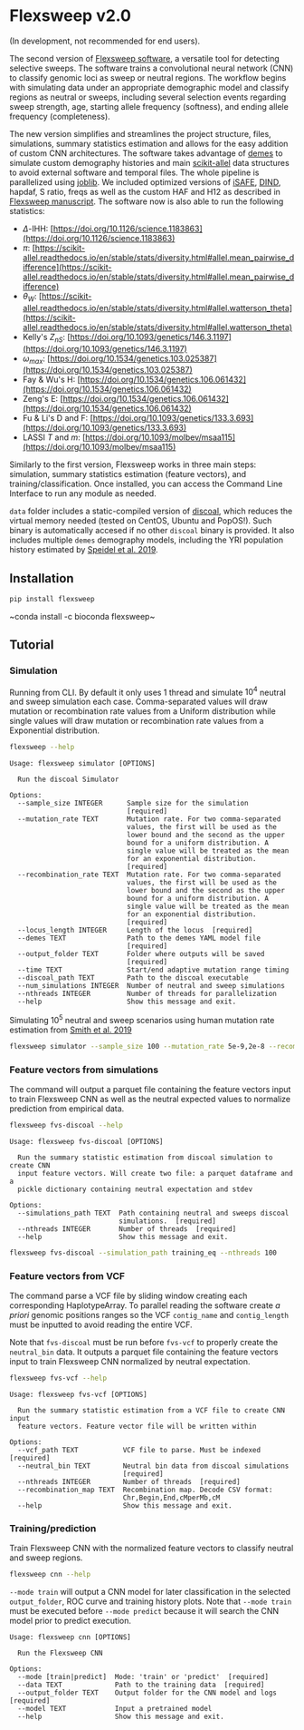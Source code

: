 # Flexsweep v2.0

(In development, not recommended for end users).

The second version of [Flexsweep software](https://doi.org/10.1093/molbev/msad139), a versatile tool for detecting selective sweeps. The software trains a convolutional neural network (CNN) to classify genomic loci as sweep or neutral regions. The workflow begins with simulating data under an appropriate demographic model and classify regions as neutral or sweeps, including several selection events regarding sweep strength, age, starting allele frequency (softness), and ending allele frequency (completeness).

The new version simplifies and streamlines the project structure, files, simulations, summary statistics estimation and allows for the easy addition of custom CNN architectures. The software takes advantage of [demes](https://doi.org/10.1093/genetics/iyac131) to simulate custom demography histories and main [scikit-allel](https://scikit-allel.readthedocs.io/) data structures to avoid external software and temporal files. The whole pipeline is parallelized using [joblib](https://joblib.readthedocs.io/en/stable/). We included optimized versions of [iSAFE](https://doi.org/10.1038/nmeth.4606), [DIND](https://doi.org/10.1371/journal.pgen.1000562), hapdaf, S ratio, freqs as well as the custom HAF and H12 as described in [Flexsweep manuscript](https://doi.org/10.1093/molbev/msad139). The software now is also able to run the following statistics:

- $\Delta$-IHH: [https://doi.org/10.1126/science.1183863](https://doi.org/10.1126/science.1183863)
- $\pi$: [https://scikit-allel.readthedocs.io/en/stable/stats/diversity.html#allel.mean_pairwise_difference](https://scikit-allel.readthedocs.io/en/stable/stats/diversity.html#allel.mean_pairwise_difference)
- $\theta_{W}$: [https://scikit-allel.readthedocs.io/en/stable/stats/diversity.html#allel.watterson_theta](https://scikit-allel.readthedocs.io/en/stable/stats/diversity.html#allel.watterson_theta)
- Kelly's $Z_{nS}$: [https://doi.org/10.1093/genetics/146.3.1197](https://doi.org/10.1093/genetics/146.3.1197)
- $\omega_{max}$: [https://doi.org/10.1534/genetics.103.025387](https://doi.org/10.1534/genetics.103.025387)
- Fay & Wu's H: [https://doi.org/10.1534/genetics.106.061432](https://doi.org/10.1534/genetics.106.061432)
- Zeng's E: [https://doi.org/10.1534/genetics.106.061432](https://doi.org/10.1534/genetics.106.061432)
- Fu & Li's D and F: [https://doi.org/10.1093/genetics/133.3.693](https://doi.org/10.1093/genetics/133.3.693)
- LASSI $T$ and $m$: [https://doi.org/10.1093/molbev/msaa115](https://doi.org/10.1093/molbev/msaa115)

Similarly to the first version, Flexsweep works in three main steps: simulation, summary statistics estimation (feature vectors), and training/classification. Once installed, you can access the Command Line Interface to run any module as needed.

`data` folder includes a static-compiled version of [discoal](https://doi.org/10.1093/bioinformatics/btw556), which reduces the virtual memory needed (tested on CentOS, Ubuntu and PopOS!). Such binary is automatically accesed if no other `discoal` binary is provided. It also includes multiple `demes` demography models, including the YRI population history estimated by [Speidel et al. 2019](https://doi.org/10.1038/s41588-019-0484-x).

## Installation
```bash
pip install flexsweep
```
~conda install -c bioconda flexsweep~

## Tutorial
### Simulation
Running from CLI. By default it only uses 1 thread and simulate $10^4$ neutral and sweep simulation each case. Comma-separated values will draw mutation or recombination rate values from a Uniform distribution while single values will draw mutation or recombination rate values from a Exponential distribution.

```bash
flexsweep --help
```

```
Usage: flexsweep simulator [OPTIONS]

  Run the discoal Simulator

Options:
  --sample_size INTEGER      Sample size for the simulation
                             [required]
  --mutation_rate TEXT       Mutation rate. For two comma-separated
                             values, the first will be used as the
                             lower bound and the second as the upper
                             bound for a uniform distribution. A
                             single value will be treated as the mean
                             for an exponential distribution.
                             [required]
  --recombination_rate TEXT  Mutation rate. For two comma-separated
                             values, the first will be used as the
                             lower bound and the second as the upper
                             bound for a uniform distribution. A
                             single value will be treated as the mean
                             for an exponential distribution.
                             [required]
  --locus_length INTEGER     Length of the locus  [required]
  --demes TEXT               Path to the demes YAML model file
                             [required]
  --output_folder TEXT       Folder where outputs will be saved
                             [required]
  --time TEXT                Start/end adaptive mutation range timing
  --discoal_path TEXT        Path to the discoal executable
  --num_simulations INTEGER  Number of neutral and sweep simulations
  --nthreads INTEGER         Number of threads for parallelization
  --help                     Show this message and exit.
```

Simulating $10^5$ neutral and sweep scenarios using human mutation rate estimation from [Smith et al. 2019](https://doi.org/10.1371/journal.pgen.1007254)

```bash
flexsweep simulator --sample_size 100 --mutation_rate 5e-9,2e-8 --recombination_rate 1e-8 --locus_length 1200000 --demes data/constant.yaml --output_folder training_eq --num_simulations 100000 --nthreads 100
```

### Feature vectors from simulations
The command will output a parquet file containing the feature vectors input to train Flexsweep CNN as well as the neutral expected values to normalize prediction from empirical data.

```bash
flexsweep fvs-discoal --help
```

```
Usage: flexsweep fvs-discoal [OPTIONS]

  Run the summary statistic estimation from discoal simulation to create CNN
  input feature vectors. Will create two file: a parquet dataframe and a
  pickle dictionary containing neutral expectation and stdev

Options:
  --simulations_path TEXT  Path containing neutral and sweeps discoal
                           simulations.  [required]
  --nthreads INTEGER       Number of threads  [required]
  --help                   Show this message and exit.
```

```bash
flexsweep fvs-discoal --simulation_path training_eq --nthreads 100
```

### Feature vectors from VCF
The command parse a VCF file by sliding window creating each corresponding HaplotypeArray. To parallel reading the software create *a priori* genomic positions ranges so the VCF `contig_name` and `contig_length` must be inputted to avoid reading the entire VCF.

Note that `fvs-discoal` must be run before `fvs-vcf` to properly create the `neutral_bin` data. It outputs a parquet file containing the feature vectors input to train Flexsweep CNN normalized by neutral expectation.

```bash
flexsweep fvs-vcf --help
```

```
Usage: flexsweep fvs-vcf [OPTIONS]

  Run the summary statistic estimation from a VCF file to create CNN input
  feature vectors. Feature vector file will be written within

Options:
  --vcf_path TEXT           VCF file to parse. Must be indexed  [required]
  --neutral_bin TEXT        Neutral bin data from discoal simulations
                            [required]
  --nthreads INTEGER        Number of threads  [required]
  --recombination_map TEXT  Recombination map. Decode CSV format:
                            Chr,Begin,End,cMperMb,cM
  --help                    Show this message and exit.
```

### Training/prediction
Train Flexsweep CNN with the normalized feature vectors to classify neutral and sweep regions.

```bash
flexsweep cnn --help
```

`--mode train` will output a CNN model for later classification in the selected `output_folder`, ROC curve and training history plots. Note that `--mode train` must be executed before `--mode predict` because it will search the CNN model prior to predict execution.

```
Usage: flexsweep cnn [OPTIONS]

  Run the Flexsweep CNN

Options:
  --mode [train|predict]  Mode: 'train' or 'predict'  [required]
  --data TEXT             Path to the training data  [required]
  --output_folder TEXT    Output folder for the CNN model and logs  [required]
  --model TEXT            Input a pretrained model
  --help                  Show this message and exit.
```
